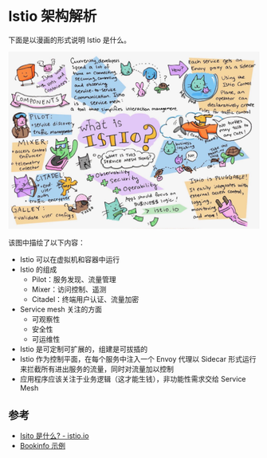 # Istio 架构解析

下面是以漫画的形式说明 Istio 是什么。

![来自 Twitter @daniseyu21](../images/006tNbRwly1fujrgeesk7j316c0tz10y.jpg)

该图中描绘了以下内容：

- Istio 可以在虚拟机和容器中运行
- Istio 的组成
  - Pilot：服务发现、流量管理
  - Mixer：访问控制、遥测
  - Citadel：终端用户认证、流量加密
- Service mesh 关注的方面
  - 可观察性
  - 安全性
  - 可运维性
- Istio 是可定制可扩展的，组建是可拔插的
- Istio 作为控制平面，在每个服务中注入一个 Envoy 代理以 Sidecar 形式运行来拦截所有进出服务的流量，同时对流量加以控制
- 应用程序应该关注于业务逻辑（这才能生钱），非功能性需求交给 Service Mesh

## 参考

- [Isito 是什么? - istio.io](https://istio.io/zh/docs/concepts/what-is-istio/)
- [Bookinfo 示例](../action/bookinfo-sample.md)

